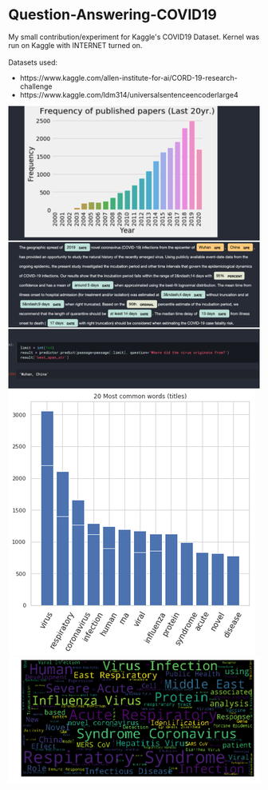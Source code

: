 # Question-Answering-COVID19
My small contribution/experiment for Kaggle's COVID19 Dataset.
Kernel was run on Kaggle with INTERNET turned on.
<br>
<br>
Datasets used:
<ul><li>https://www.kaggle.com/allen-institute-for-ai/CORD-19-research-challenge</li>
               <li>https://www.kaggle.com/ldm314/universalsentenceencoderlarge4</li></ul>
<img src="https://github.com/shubhamdhingra38/Question-Answering-COVID19/blob/master/images/vis.png"></img>
<br>
<img src="https://github.com/shubhamdhingra38/Question-Answering-COVID19/blob/master/images/vis2.png"></img>
<br>
<img src="https://github.com/shubhamdhingra38/Question-Answering-COVID19/blob/master/images/vis3.png"></img>
<br>
<img src="https://github.com/shubhamdhingra38/Question-Answering-COVID19/blob/master/images/titles.png"></img>
<br>
<img src="https://github.com/shubhamdhingra38/Question-Answering-COVID19/blob/master/images/wordcloud.png"></img>
<br>
